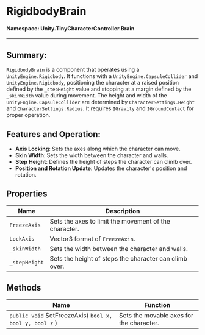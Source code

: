 ﻿# RigidbodyBrain

#### **Namespace**: Unity.TinyCharacterController.Brain
---

## Summary:
`RigidbodyBrain` is a component that operates using a `UnityEngine.Rigidbody`. It functions with a `UnityEngine.CapsuleCollider` and `UnityEngine.Rigidbody`, positioning the character at a raised position defined by the `_stepHeight` value and stopping at a margin defined by the `_skinWidth` value during movement. The height and width of the `UnityEngine.CapsuleCollider` are determined by `CharacterSettings.Height` and `CharacterSettings.Radius`. It requires `IGravity` and `IGroundContact` for proper operation.

## Features and Operation:
- **Axis Locking**: Sets the axes along which the character can move.
- **Skin Width**: Sets the width between the character and walls.
- **Step Height**: Defines the height of steps the character can climb over.
- **Position and Rotation Update**: Updates the character's position and rotation.

## Properties
| Name | Description |
|------------------|------|
| `FreezeAxis` | Sets the axes to limit the movement of the character. |
| `LockAxis` | Vector3 format of `FreezeAxis`. |
| `_skinWidth` | Sets the width between the character and walls. |
| `_stepHeight` | Sets the height of steps the character can climb over. |

## Methods
| Name | Function |
|------------------|------|
| ``public void`` SetFreezeAxis( ``bool x, bool y, bool z`` )  | Sets the movable axes for the character. |

